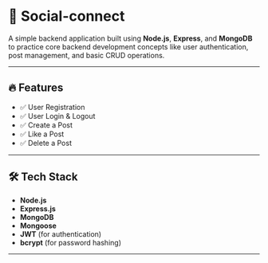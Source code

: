 # 📝 Social-connect

A simple backend application built using **Node.js**, **Express**, and **MongoDB** to practice core backend development concepts like user authentication, post management, and basic CRUD operations.

---

## 🔥 Features

- ✅ User Registration      
- ✅ User Login & Logout   
- ✅ Create a Post         
- ✅ Like a Post         
- ✅ Delete a Post      

---

## 🛠 Tech Stack

- **Node.js**
- **Express.js**
- **MongoDB**
- **Mongoose**
- **JWT** (for authentication)
- **bcrypt** (for password hashing)


---

